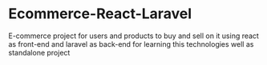 # Ecommerce-React-Laravel
E-commerce project for users and products to buy and sell on it using react  as front-end and laravel as back-end for learning this technologies well as standalone project

